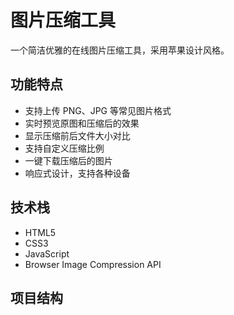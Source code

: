 # 图片压缩工具

一个简洁优雅的在线图片压缩工具，采用苹果设计风格。

## 功能特点

- 支持上传 PNG、JPG 等常见图片格式
- 实时预览原图和压缩后的效果
- 显示压缩前后文件大小对比
- 支持自定义压缩比例
- 一键下载压缩后的图片
- 响应式设计，支持各种设备

## 技术栈

- HTML5
- CSS3 
- JavaScript
- Browser Image Compression API

## 项目结构 